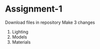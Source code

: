 # Assignment-1
Download files in repository
Make 3 changes 
  1. Lighting
  2. Models
  3. Materials
